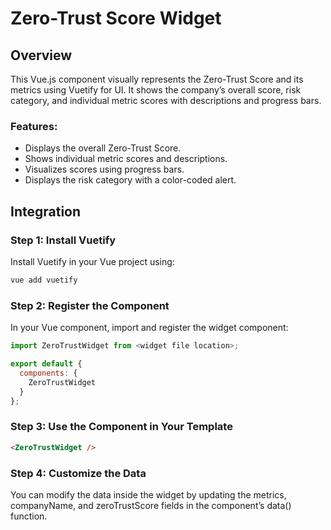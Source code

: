 # Zero-Trust Score Widget

## Overview

This Vue.js component visually represents the Zero-Trust Score and its metrics using Vuetify for UI. It shows the company’s overall score, risk category, and individual metric scores with descriptions and progress bars.

### Features:
- Displays the overall Zero-Trust Score.
- Shows individual metric scores and descriptions.
- Visualizes scores using progress bars.
- Displays the risk category with a color-coded alert.

## Integration

### Step 1: Install Vuetify
Install Vuetify in your Vue project using:

```bash
vue add vuetify
```

### Step 2: Register the Component
In your Vue component, import and register the widget component:

```js
import ZeroTrustWidget from <widget file location>;

export default {
  components: {
    ZeroTrustWidget
  }
};
```

### Step 3: Use the Component in Your Template

```html
<ZeroTrustWidget />
```

### Step 4: Customize the Data
You can modify the data inside the widget by updating the metrics, companyName, and zeroTrustScore fields in the component’s data() function.



